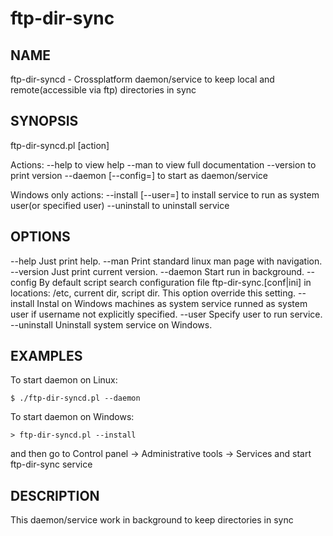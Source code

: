 ftp-dir-sync
============

NAME
----
ftp-dir-syncd - Crossplatform daemon/service to keep local and remote(accessible via ftp) directories in sync

SYNOPSIS
--------
ftp-dir-syncd.pl [action]

Actions:
--help                          to view help
--man                           to view full documentation
--version                       to print version
--daemon [--config=<file>]      to start as daemon/service

Windows only actions:
--install [--user=<user>]       to install service to run as system user(or specified user)
--uninstall                     to uninstall service

OPTIONS
-------
--help  Just print help.
--man   Print standard linux man page with navigation.
--version Just print current version.
--daemon Start run in background.
--config By default script search configuration file ftp-dir-sync.[conf|ini] in locations: /etc, current dir, script dir.  This option override this setting.
--install Instal on Windows machines as system service runned as system user if username not explicitly specified.
--user  Specify user to run service.
--uninstall Uninstall system service on Windows.

EXAMPLES
--------

To start daemon on Linux:
```
$ ./ftp-dir-syncd.pl --daemon
```

To start daemon on Windows:
```
> ftp-dir-syncd.pl --install
```
and then go to Control panel -> Administrative tools -> Services and start ftp-dir-sync service

DESCRIPTION
-----------
This daemon/service work in background to keep directories in sync
